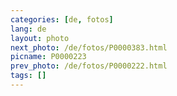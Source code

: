 ```yaml
---
categories: [de, fotos]
lang: de
layout: photo
next_photo: /de/fotos/P0000383.html
picname: P0000223
prev_photo: /de/fotos/P0000222.html
tags: []
---
```

